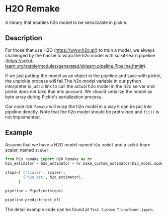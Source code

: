 # H2O Remake
A library that enables h2o model to be serializable in pickle.

## Description
For those that use H2O (https://www.h2o.ai/) to train a model, we always challenged by the hassle to wrap the h2o model with scikit-learn pipeline (https://scikit-learn.org/stable/modules/generated/sklearn.pipeline.Pipeline.html#). 

If we just putting the model as an object in the pipeline and save with pickle, the unpickle process will fail.The h2o model variable in our python interpreter is just a link to call the actual h2o model in the h2o server and pickle does not take that into account. We should serialize the model as byte array during Pickle's serialization process. 

Our code `H2O Remake` will wrap the h2o model in a way it can be put into pipeline directly. Note that the h2o model should be pretrained and `fit()` is not implemented. 

## Example
Assume that we have a H2O model named `h2o_model` and a scikit-learn scaler, named `scaler`.
```python
from h2o_remake import H2O_Remake as hr
h2o_estimator = h2o_estimator = hr.make_custom_estimator(h2o_model.model_id)

steps=[ ('scaler', scaler),
        ('h2o_est', h2o_estimator),
      ]

pipeline = Pipeline(steps)

pipeline.predict(test_df) 

```
The detail example code can be found at `Test Custom Transfomer.ipynb`.